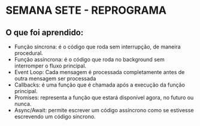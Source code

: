 # SEMANA SETE - REPROGRAMA

## O que foi aprendido:

- Função síncrona: é o código que roda sem interrupção, de maneira procedural.
- Função assíncrona: é o código que roda no background sem interromper o fluxo principal. 
- Event Loop: Cada mensagem é processada completamente antes de outra mensagem ser processada
- Callbacks: é uma função que é chamada após a execução da função principal.
- Promises: representa a função que estará disponível agora, no futuro ou nunca.
- Async/Await: permite escrever um código assíncrono como se estivesse escrevendo um código síncrono.

